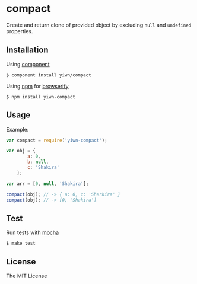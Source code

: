 # compact

Create and return clone of provided object by excluding `null` and `undefined` properties.

## Installation

Using [component](https://github.com/component/component)

    $ component install yiwn/compact

Using [npm](http://npmjs.org/) for [browserify](http://browserify.org/)

    $ npm install yiwn-compact

## Usage

Example:

```js
var compact = require('yiwn-compact');

var obj = {
        a: 0,
        b: null,
        c: 'Shakira'
    };

var arr = [0, null, 'Shakira'];

compact(obj); // -> { a: 0, c: 'Sharkira' }
compact(obj); // -> [0, 'Shakira']
```

## Test

Run tests with [mocha](http://mochajs.org/)

    $ make test

## License

The MIT License

